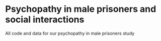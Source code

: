 # Psychopathy in male prisoners and social interactions
All code and data for our psychopathy in male prisoners study
